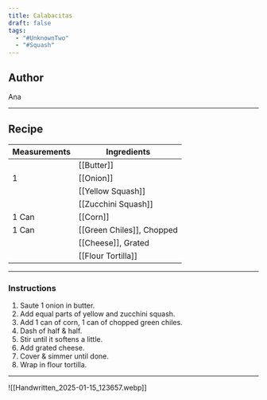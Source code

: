 ```yaml
---
title: Calabacitas
draft: false
tags:
  - "#UnknownTwo"
  - "#Squash"
---
```

## Author
Ana
___
## Recipe

| Measurements | Ingredients               |
| :----------- | ------------------------- |
|              | [[Butter]]                |
| 1            | [[Onion]]                 |
|              | [[Yellow Squash]]         |
|              | [[Zucchini Squash]]       |
| 1 Can        | [[Corn]]                  |
| 1 Can        | [[Green Chiles]], Chopped |
|              | [[Cheese]], Grated        |
|              | [[Flour Tortilla]]        |
___
### Instructions
1. Saute 1 onion in butter.
2. Add equal parts of yellow and zucchini squash.
3. Add 1 can of corn, 1 can of chopped green chiles.
4. Dash of half & half.
5. Stir until it softens a little.
6. Add grated cheese.
7. Cover & simmer until done.
8. Wrap in flour tortilla.
___
![[Handwritten_2025-01-15_123657.webp]]